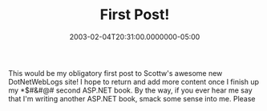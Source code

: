 ﻿---
title: First Post!
date: "2003-02-04T20:31:00.0000000-05:00"
description: This would be my obligatory first post to Scottw's awesome new
featuredImage: /img/first-blog-post.jpg
---

This would be my obligatory first post to Scottw's awesome new DotNetWebLogs site! I hope to return and add more content once I finish up my *$#&#@# second ASP.NET book. By the way, if you ever hear me say that I'm writing another ASP.NET book, smack some sense into me. Please

